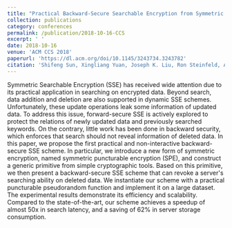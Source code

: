 ```yaml
---
title: "Practical Backward-Secure Searchable Encryption from Symmetric Puncturable Encryption"
collection: publications
category: conferences
permalink: /publication/2018-10-16-CCS
excerpt: ' '
date: 2018-10-16
venue: 'ACM CCS 2018'
paperurl: 'https://dl.acm.org/doi/10.1145/3243734.3243782'
citation: 'Shifeng Sun, Xingliang Yuan, Joseph K. Liu, Ron Steinfeld, Amin Sakzad, Viet Vo, Surya Nepal: Practical Backward-Secure Searchable Encryption from Symmetric Puncturable Encryption. CCS 2018: 763-780'
---
```


Symmetric Searchable Encryption (SSE) has received wide attention due to its practical application in searching on encrypted data. Beyond search, data addition and deletion are also supported in dynamic SSE schemes. Unfortunately, these update operations leak some information of updated data. To address this issue, forward-secure SSE is actively explored to protect the relations of newly updated data and previously searched keywords. On the contrary, little work has been done in backward security, which enforces that search should not reveal information of deleted data. In this paper, we propose the first practical and non-interactive backward-secure SSE scheme. In particular, we introduce a new form of symmetric encryption, named symmetric puncturable encryption (SPE), and construct a generic primitive from simple cryptographic tools. Based on this primitive, we then present a backward-secure SSE scheme that can revoke a server's searching ability on deleted data. We instantiate our scheme with a practical puncturable pseudorandom function and implement it on a large dataset. The experimental results demonstrate its efficiency and scalability. Compared to the state-of-the-art, our scheme achieves a speedup of almost 50x in search latency, and a saving of 62% in server storage consumption.
